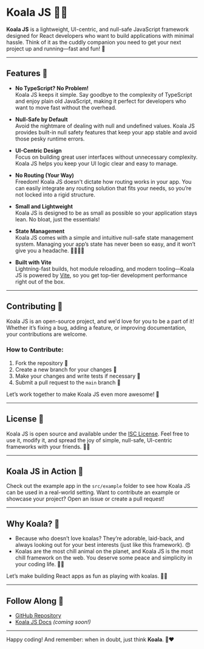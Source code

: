 # Koala JS 🐨✨

**Koala JS** is a lightweight, UI-centric, and null-safe JavaScript framework designed for React developers who want to build applications with minimal hassle. Think of it as the cuddly companion you need to get your next project up and running—fast and fun! 🌟

---

## Features 🌈

- **No TypeScript? No Problem!**  
  Koala JS keeps it simple. Say goodbye to the complexity of TypeScript and enjoy plain old JavaScript, making it perfect for developers who want to move fast without the overhead.

- **Null-Safe by Default**  
  Avoid the nightmare of dealing with null and undefined values. Koala JS provides built-in null safety features that keep your app stable and avoid those pesky runtime errors.

- **UI-Centric Design**  
  Focus on building great user interfaces without unnecessary complexity. Koala JS helps you keep your UI logic clear and easy to manage.

- **No Routing (Your Way)**  
  Freedom! Koala JS doesn't dictate how routing works in your app. You can easily integrate any routing solution that fits your needs, so you’re not locked into a rigid structure.

- **Small and Lightweight**  
  Koala JS is designed to be as small as possible so your application stays lean. No bloat, just the essentials!

- **State Management**  
  Koala JS comes with a simple and intuitive null-safe state management system. Managing your app’s state has never been so easy, and it won’t give you a headache. 💆‍♂️💆‍♀️

- **Built with Vite**  
  Lightning-fast builds, hot module reloading, and modern tooling—Koala JS is powered by [Vite](https://vitejs.dev/), so you get top-tier development performance right out of the box.

---

## Contributing 🤝

Koala JS is an open-source project, and we'd love for you to be a part of it! Whether it’s fixing a bug, adding a feature, or improving documentation, your contributions are welcome.

### How to Contribute:

1. Fork the repository 🍴
2. Create a new branch for your changes 🌿
3. Make your changes and write tests if necessary 📝
4. Submit a pull request to the `main` branch 🚀

Let’s work together to make Koala JS even more awesome! 🎉

---

## License 📝

Koala JS is open source and available under the [ISC License](LICENSE.txt). Feel free to use it, modify it, and spread the joy of simple, null-safe, UI-centric frameworks with your friends. 🐨💖

---

## Koala JS in Action 📸

Check out the example app in the `src/example` folder to see how Koala JS can be used in a real-world setting. Want to contribute an example or showcase your project? Open an issue or create a pull request!

---

## Why Koala? 🤔

- Because who doesn’t love koalas? They’re adorable, laid-back, and always looking out for your best interests (just like this framework). 😍
- Koalas are the most chill animal on the planet, and Koala JS is the most chill framework on the web. You deserve some peace and simplicity in your coding life. 🧘‍♂️

Let’s make building React apps as fun as playing with koalas. 🐨🎉

---

## Follow Along 📲

- [GitHub Repository](https://github.com/your-username/koalajs)
- [Koala JS Docs](https://koalajs.dev) _(coming soon!)_

---

Happy coding! And remember: when in doubt, just think **Koala**. 🐨❤️

